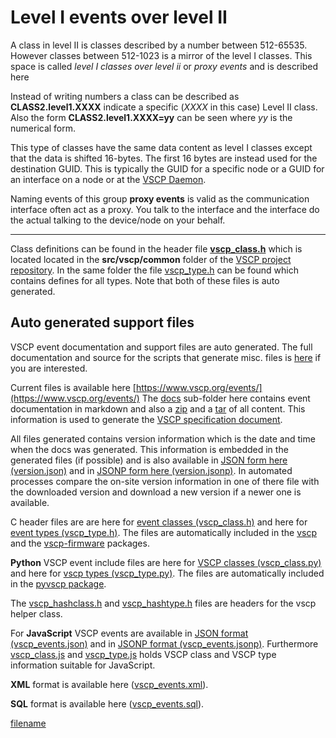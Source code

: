 # Level I events over level II



A class in level II is classes described by a number between 512-65535. However classes between 512-1023 is a mirror of the level I classes. This space is called *level I classes over level ii* or *proxy events* and is described here

Instead of writing numbers a class can be described as **CLASS2.level1.XXXX** indicate a specific (*XXXX* in this case) Level II class. Also the form **CLASS2.level1.XXXX=yy** can be seen where *yy* is the numerical form. 

This type of classes have the same data content as level I classes except that the data is shifted 16-bytes. The first 16 bytes are instead used for the destination GUID. This is typically the GUID for a specific node or a GUID for an interface on a node or at the [VSCP Daemon](https://docs.vscp.org/#vscpd).

Naming events of this group **proxy events** is valid as the communication interface often act as a proxy. You talk to the interface and the interface do the actual talking to the device/node on your behalf.

----

Class definitions can be found in the header file **[vscp_class.h](https://github.com/grodansparadis/vscp/blob/master/src/vscp/common/vscp_class.h)** which is located located in the **src/vscp/common** folder of the [VSCP project repository](https://github.com/grodansparadis/vscp). In the same folder the file [vscp_type.h](https://github.com/grodansparadis/vscp/blob/master/src/vscp/common/vscp_type.h) can be found which contains defines for all types. Note that both of these files is auto generated.

## Auto generated support files

VSCP event documentation and support files are auto generated.  The full documentation and source for the scripts that generate misc. files is [here](https://github.com/grodansparadis/vscp-classes) if you are interested.

Current files is available here [https://www.vscp.org/events/](https://www.vscp.org/events/) The [docs](https://www.vscp.org/events/docs/) sub-folder here contains event documentation in markdown and also a [zip](https://www.vscp.org/events/docs/vscp_docs.zip) and a [tar](https://www.vscp.org/events/docs/vscp_docs.tgz) of all content. This information is used to generate the [VSCP specification document](https://docs.vscp.org/#vscpspec).

All files generated contains version information which is the date and time when the docs was generated. This information is embedded in the generated files (if possible) and is also available in [JSON form here (version.json)](https://www.vscp.org/events/version.json) and in [JSONP form here (version.jsonp)](https://www.vscp.org/events/version.jsonp). In automated processes compare the on-site version information in one of there file with the downloaded version and download a new version if a newer one is available.

C header files are are here for [event classes (vscp_class.h)](https://www.vscp.org/events/vscp_class.h) and here for [event types (vscp_type.h)](https://www.vscp.org/events/vscp_type.h). The files are automatically included in the [vscp](https://github.com/grodansparadis/vscp) and the [vscp-firmware](https://github.com/grodansparadis/vscp-firmware) packages.

**Python** VSCP event include files are here for [VSCP classes (vscp_class.py)](https://www.vscp.org/events/vscp_class.py) and here for [vscp types (vscp_type.py)](https://www.vscp.org/events/vscp_type.py). The files are automatically included in the [pyvscp package](https://github.com/grodansparadis/pyvscp).

The [vscp_hashclass.h](https://www.vscp.org/events/vscp_hashclass.h) and [vscp_hashtype.h](https://www.vscp.org/events/vscp_hashtype.h) files are headers for the vscp helper class.

For **JavaScript** VSCP events are available in [JSON format (vscp_events.json)](https://www.vscp.org/events/vscp_events.json) and in [JSONP format (vscp_events.jsonp)](https://www.vscp.org/events/vscp_events.jsonp). Furthermore [vscp_class.js](https://www.vscp.org/events/vscp_class.js) and [vscp_type.js](https://www.vscp.org/events/vscp_type.js) holds VSCP class and VSCP type information suitable for JavaScript.

**XML** format is available here ([vscp_events.xml](https://www.vscp.org/events/vscp_events.xml)).

**SQL** format is available here ([vscp_events.sql](https://www.vscp.org/events/vscp_events.sql)).

[filename](./bottom_copyright.md ':include')